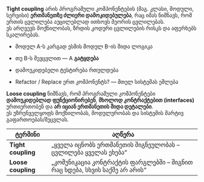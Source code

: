 
**Tight coupling** არის პროგრამული კომპონენტების (მაგ. კლასი, მოდული, სერვისი) **ერთმანეთზე ძლიერი დამოკიდებულება**, რაც იმას ნიშნავს, რომ ერთის ცვლილება აუცილებლად ითხოვს მეორის ცვლილებას.  
ეს არღვევს მოქნილობას, ზრდის კოდური ცვლილების რისკს და აფერხებს სკალირებას.

- მოდულ A-ს კარგად ესმის მოდულ B-ის შიდა ლოგიკა
    
- თუ B-ს შევცვლით — A **გატყდება**
    
- დამოუკიდებელი ტესტირება რთულდება
    
- Refactor / Replace ერთ კომპონენტს? — მთელ სისტემას ეშლება



**Loose coupling** ნიშნავს, რომ პროგრამული კომპონენტები **დამოუკიდებლად ფუნქციონირებენ**, **მხოლოდ კონტრაქტებით (interfaces)** ურთიერთობენ და **არ იციან ერთმანეთის შიდა დეტალები**.  
ეს უზრუნველყოფს მოქნილობას, მოდულურობას და სისტემის მარტივ გაფართოებას/შეცვლას.

|ტერმინი|აღწერა|
|---|---|
|**Tight coupling**|„ყველა იცნობს ერთმანეთის შიგნეულობას – ცვლილება ყველას ეხება“|
|**Loose coupling**|„კომუნიკაცია კონტრაქტის ფარგლებში – შიგნით რაც ხდება, სხვის საქმე არ არის“|